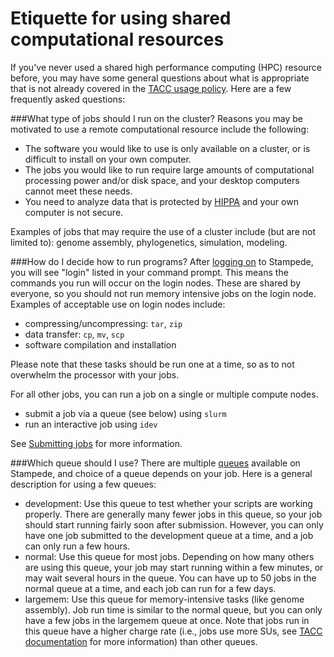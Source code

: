 Etiquette for using shared computational resources
==================================================

If you've never used a shared high performance computing (HPC) resource before, you may have some general questions about what is appropriate that is not already covered in the [TACC usage policy](https://portal.tacc.utexas.edu/tacc-usage-policy). Here are a few frequently asked questions:

###What type of jobs should I run on the cluster?
Reasons you may be motivated to use a remote computational resource include the following:
* The software you would like to use is only available on a cluster, or is difficult to install on your own computer.
* The jobs you would like to run require large amounts of computational processing power and/or disk space, and your desktop computers cannot meet these needs.
* You need to analyze data that is protected by [HIPPA](http://www.dhcs.ca.gov/formsandpubs/laws/hipaa/Pages/1.00WhatisHIPAA.aspx) and your own computer is not secure.

Examples of jobs that may require the use of a cluster include (but are not limited to): genome assembly, phylogenetics, simulation, modeling.

###How do I decide how to run programs?
After [logging on](logon.md) to Stampede, you will see "login" listed in your command prompt. This means the commands you run will occur on the login nodes. These are shared by everyone, so you should not run memory intensive jobs on the login node. Examples of acceptable use on login nodes include:
* compressing/uncompressing: `tar`, `zip`
* data transfer: `cp`, `mv`, `scp`
* software compilation and installation

Please note that these tasks should be run one at a time, so as to not overwhelm the processor with your jobs.

For all other jobs, you can run a job on a single or multiple compute nodes. 
* submit a job via a queue (see below) using `slurm` 
* run an interactive job using `idev`

See [Submitting jobs](runJob.md) for more information.

###Which queue should I use?
There are multiple [queues](https://portal.tacc.utexas.edu/user-guides/stampede#running-slurm-queue) available on Stampede, and choice of a queue depends on your job. Here is a general description for using a few queues:
* development: Use this queue to test whether your scripts are working properly. There are generally many fewer jobs in this queue, so your job should start running fairly soon after submission. However, you can only have one job submitted to the development queue at a time, and a job can only run a few hours. 
* normal: Use this queue for most jobs. Depending on how many others are using this queue, your job may start running within a few minutes, or may wait several hours in the queue. You can have up to 50 jobs in the normal queue at a time, and each job can run for a few days.
* largemem: Use this queue for memory-intensive tasks (like genome assembly). Job run time is similar to the normal queue, but you can only have a few jobs in the largemem queue at once. Note that jobs run in this queue have a higher charge rate (i.e., jobs use more SUs, see [TACC documentation](https://portal.tacc.utexas.edu/user-guides/stampede#running-slurm-queue) for more information) than other queues.
